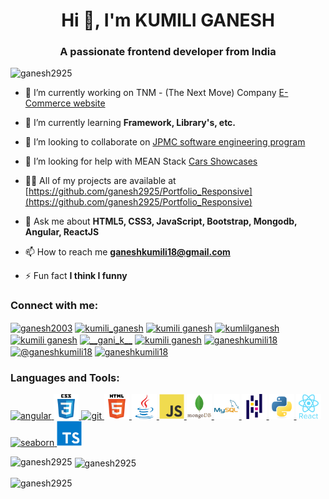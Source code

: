 <h1 align="center">Hi 👋, I'm KUMILI GANESH</h1>
<h3 align="center">A passionate frontend developer from India</h3>

<p align="left"> <img src="https://komarev.com/ghpvc/?username=ganesh2925&label=Profile%20views&color=0e75b6&style=flat" alt="ganesh2925" /> </p>

- 🔭 I’m currently working on TNM - (The Next Move) Company [E-Commerce website](https://github.com/ganesh2925/ReactJS-Ecommerce)

- 🌱 I’m currently learning **Framework, Library's, etc.**

- 👯 I’m looking to collaborate on [JPMC software engineering program](https://github.com/ganesh2925/forage-jpmc-swe-task-1)

- 🤝 I’m looking for help with MEAN Stack [Cars Showcases](https://github.com/ganesh2925/MEAN-Project)

- 👨‍💻 All of my projects are available at [https://github.com/ganesh2925/Portfolio_Responsive](https://github.com/ganesh2925/Portfolio_Responsive)

- 💬 Ask me about **HTML5, CSS3, JavaScript, Bootstrap, Mongodb, Angular, ReactJS**

- 📫 How to reach me **ganeshkumili18@gmail.com**

- ⚡ Fun fact **I think I funny**

<h3 align="left">Connect with me:</h3>
<p align="left">
<a href="https://dev.to/ganesh2003" target="blank"><img align="center" src="https://raw.githubusercontent.com/rahuldkjain/github-profile-readme-generator/master/src/images/icons/Social/devto.svg" alt="ganesh2003" height="30" width="40" /></a>
<a href="https://twitter.com/kumili_ganesh" target="blank"><img align="center" src="https://raw.githubusercontent.com/rahuldkjain/github-profile-readme-generator/master/src/images/icons/Social/twitter.svg" alt="kumili_ganesh" height="30" width="40" /></a>
<a href="https://linkedin.com/in/kumili ganesh" target="blank"><img align="center" src="https://raw.githubusercontent.com/rahuldkjain/github-profile-readme-generator/master/src/images/icons/Social/linked-in-alt.svg" alt="kumili ganesh" height="30" width="40" /></a>
<a href="https://kaggle.com/kumlilganesh" target="blank"><img align="center" src="https://raw.githubusercontent.com/rahuldkjain/github-profile-readme-generator/master/src/images/icons/Social/kaggle.svg" alt="kumlilganesh" height="30" width="40" /></a>
<a href="https://fb.com/kumili ganesh" target="blank"><img align="center" src="https://raw.githubusercontent.com/rahuldkjain/github-profile-readme-generator/master/src/images/icons/Social/facebook.svg" alt="kumili ganesh" height="30" width="40" /></a>
<a href="https://instagram.com/__gani_k__" target="blank"><img align="center" src="https://raw.githubusercontent.com/rahuldkjain/github-profile-readme-generator/master/src/images/icons/Social/instagram.svg" alt="__gani_k__" height="30" width="40" /></a>
<a href="https://www.youtube.com/c/kumili ganesh" target="blank"><img align="center" src="https://raw.githubusercontent.com/rahuldkjain/github-profile-readme-generator/master/src/images/icons/Social/youtube.svg" alt="kumili ganesh" height="30" width="40" /></a>
<a href="https://www.codechef.com/users/ganeshkumili18" target="blank"><img align="center" src="https://cdn.jsdelivr.net/npm/simple-icons@3.1.0/icons/codechef.svg" alt="ganeshkumili18" height="30" width="40" /></a>
<a href="https://www.hackerrank.com/@ganeshkumili18" target="blank"><img align="center" src="https://raw.githubusercontent.com/rahuldkjain/github-profile-readme-generator/master/src/images/icons/Social/hackerrank.svg" alt="@ganeshkumili18" height="30" width="40" /></a>
<a href="https://www.leetcode.com/ganeshkumili18" target="blank"><img align="center" src="https://raw.githubusercontent.com/rahuldkjain/github-profile-readme-generator/master/src/images/icons/Social/leet-code.svg" alt="ganeshkumili18" height="30" width="40" /></a>
</p>

<h3 align="left">Languages and Tools:</h3>
<p align="left"> <a href="https://angular.io" target="_blank" rel="noreferrer"> <img src="https://angular.io/assets/images/logos/angular/angular.svg" alt="angular" width="40" height="40"/> </a> <a href="https://www.w3schools.com/css/" target="_blank" rel="noreferrer"> <img src="https://raw.githubusercontent.com/devicons/devicon/master/icons/css3/css3-original-wordmark.svg" alt="css3" width="40" height="40"/> </a> <a href="https://git-scm.com/" target="_blank" rel="noreferrer"> <img src="https://www.vectorlogo.zone/logos/git-scm/git-scm-icon.svg" alt="git" width="40" height="40"/> </a> <a href="https://www.w3.org/html/" target="_blank" rel="noreferrer"> <img src="https://raw.githubusercontent.com/devicons/devicon/master/icons/html5/html5-original-wordmark.svg" alt="html5" width="40" height="40"/> </a> <a href="https://www.java.com" target="_blank" rel="noreferrer"> <img src="https://raw.githubusercontent.com/devicons/devicon/master/icons/java/java-original.svg" alt="java" width="40" height="40"/> </a> <a href="https://developer.mozilla.org/en-US/docs/Web/JavaScript" target="_blank" rel="noreferrer"> <img src="https://raw.githubusercontent.com/devicons/devicon/master/icons/javascript/javascript-original.svg" alt="javascript" width="40" height="40"/> </a> <a href="https://www.mongodb.com/" target="_blank" rel="noreferrer"> <img src="https://raw.githubusercontent.com/devicons/devicon/master/icons/mongodb/mongodb-original-wordmark.svg" alt="mongodb" width="40" height="40"/> </a> <a href="https://www.mysql.com/" target="_blank" rel="noreferrer"> <img src="https://raw.githubusercontent.com/devicons/devicon/master/icons/mysql/mysql-original-wordmark.svg" alt="mysql" width="40" height="40"/> </a> <a href="https://pandas.pydata.org/" target="_blank" rel="noreferrer"> <img src="https://raw.githubusercontent.com/devicons/devicon/2ae2a900d2f041da66e950e4d48052658d850630/icons/pandas/pandas-original.svg" alt="pandas" width="40" height="40"/> </a> <a href="https://www.python.org" target="_blank" rel="noreferrer"> <img src="https://raw.githubusercontent.com/devicons/devicon/master/icons/python/python-original.svg" alt="python" width="40" height="40"/> </a> <a href="https://reactjs.org/" target="_blank" rel="noreferrer"> <img src="https://raw.githubusercontent.com/devicons/devicon/master/icons/react/react-original-wordmark.svg" alt="react" width="40" height="40"/> </a> <a href="https://seaborn.pydata.org/" target="_blank" rel="noreferrer"> <img src="https://seaborn.pydata.org/_images/logo-mark-lightbg.svg" alt="seaborn" width="40" height="40"/> </a> <a href="https://www.typescriptlang.org/" target="_blank" rel="noreferrer"> <img src="https://raw.githubusercontent.com/devicons/devicon/master/icons/typescript/typescript-original.svg" alt="typescript" width="40" height="40"/> </a> </p>

<p><img align="left" src="https://github-readme-stats.vercel.app/api/top-langs?username=ganesh2925&show_icons=true&locale=en&layout=compact" alt="ganesh2925" /></p>

<p>&nbsp;<img align="center" src="https://github-readme-stats.vercel.app/api?username=ganesh2925&show_icons=true&locale=en" alt="ganesh2925" /></p>

<p><img align="center" src="https://github-readme-streak-stats.herokuapp.com/?user=ganesh2925&" alt="ganesh2925" /></p>
